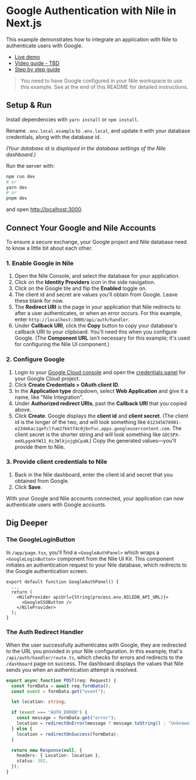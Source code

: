 # Google Authentication with Nile in Next.js

This example demonstrates how to integrate an application with Nile to authenticate users with
Google.

- [Live demo](https://niledatabase-google-sso.vercel.app)
- [Video guide - TBD](TBD)
- [Step by step guide](https://www.thenile.dev/docs/user-authentication/social-login/google)

> You need to have Google configured in your Nile workspace to use this example. See at the end of this README for detailed instructions.

## Setup & Run

Install dependencies with `yarn install` or `npm install`.

Rename `.env.local.example` to `.env.local`, and update it with your database credentials, along with the database id.

_(Your database id is displayed in the database settings of the Nile dashboard.)_

Run the server with:

```bash
npm run dev
# or
yarn dev
# or
pnpm dev
```

and open [http://localhost:3000](http://localhost:3000).

## Connect Your Google and Nile Accounts

To ensure a secure exchange, your Google project and Nile database need to know a little bit about each other.

### 1. Enable Google in Nile

1. Open the Nile Console, and select the database for your application.
2. Click on the **Identity Providers** icon in the side navigation.
3. Click on the Google tile and flip the **Enabled** toggle on.
4. The client id and secret are values you'll obtain from Google. Leave these blank for now.
5. The **Redirect URI** is the page in your application that Nile redirects to after a user authenticates, or when an error occurs. For this example, enter `http://localhost:3000/api/auth/handler`.
6. Under **Callback URI**, click the **Copy** button to copy your database's callback URI to your clipboard. You'll need this when you configure Google. (The **Component URL** isn't necessary for this example; it's used for configuring the Nile UI component.)

### 2. Configure Google

1. Login to your [Google Cloud console](https://console.cloud.google.com/) and open the [credentials panel](https://console.cloud.google.com/apis/credentials) for your Google Cloud project.
2. Click **Create Credentials > OAuth client ID**.
3. In the **Application type** dropdown, select **Web Application** and give it a name, like "Nile Integration".
4. Under **Authorized redirect URIs**, past the **Callback URI** that you copied above.
5. Click **Create**. Google displays the **client id** and **client secret**. (The client id is the longer of the two, and will look something like `012345678901-e234mkac1qefclfum27kktf4c0jbnfuc.apps.googleusercontent.com`. The client secret is the shorter string and will look something like `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`.) Copy the generated values—you'll provide them to Nile.

### 3. Provide client credentials to Nile

1. Back in the Nile dashboard, enter the client id and secret that you obtained from Google.
2. Click **Save**.

With your Google and Nile accounts connected, your application can now authenticate users with Google accounts.

## Dig Deeper

### The GoogleLoginButton

In `/app/page.tsx`, you'll find a `<GoogleAuthPanel>` which wraps a `<GoogleLoginButton>` component from the Nile UI Kit. This component initiates an authentication request to your Nile database, which redirects to the Google authentication screen.

```tsx
export default function GoogleAuthPanel() {
  ...
  return (
    <NileProvider apiUrl={String(process.env.NILEDB_API_URL)}>
      <GoogleSSOButton />
    </NileProvider>
  );
}
```

### The Auth Redirect Handler

When the user successfully authenticates with Google, they are redirected to the URL you provided in your Nile configuration. In this example, that's `/api/auth/handler/route.ts`, which checks for errors and redirects to the `/dashboard` page on success. The dashboard displays the values that Nile sends you when an authentication attempt is resolved.

```ts
export async function POST(req: Request) {
  const formData = await req.formData();
  const event = formData.get("event");

  let location: string;

  if (event === "AUTH_ERROR") {
    const message = formData.get("error");
    location = redirectOnError(message ? message.toString() : "Unknown error");
  } else {
    location = redirectOnSuccess(formData);
  }

  return new Response(null, {
    headers: { Location: location },
    status: 302,
  });
}
```
